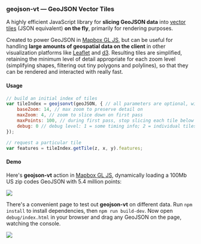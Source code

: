 ### geojson-vt &mdash; GeoJSON Vector Tiles

A highly efficient JavaScript library for **slicing GeoJSON data**
into [vector tiles](https://github.com/mapbox/vector-tile-spec/)
(JSON equivalent) **on the fly**,
primarily for rendering purposes.

Created to power GeoJSON in [Mapbox GL JS](https://github.com/mapbox/mapbox-gl-js),
but can be useful for handling **large amounts of geospatial data on the client** in other visualization platforms
like [Leaflet](https://github.com/Leaflet/Leaflet) and [d3](https://github.com/mbostock/d3).
Resulting tiles are simplified, retaining the minimum level of detail appropriate for each zoom level
(simplifying shapes, filtering out tiny polygons and polylines),
so that they can be rendered and interacted with really fast.

#### Usage

```js
// build an initial index of tiles
var tileIndex = geojsonvt(geoJSON, { // all parameters are optional, with sensible defaults
	baseZoom: 14, // max zoom to preserve detail on
	maxZoom: 4, // zoom to slice down on first pass
	maxPoints: 100, // during first pass, stop slicing each tile below this number of points
	debug: 0 // debug level: 1 = some timing info; 2 = individual tiles timing;
});

// request a particular tile
var features = tileIndex.getTile(z, x, y).features;
```

#### Demo

Here's **geojson-vt** action in [Mapbox GL JS](https://github.com/mapbox/mapbox-gl-js),
dynamically loading a 100Mb US zip codes GeoJSON with 5.4 million points:

![](https://cloud.githubusercontent.com/assets/25395/5360312/86028d8e-7f91-11e4-811f-87f24acb09ca.gif)

There's a convenient page to test out **geojson-vt** on different data. Run `npm install` to install dependencies,
then `npm run build-dev`. Now open `debug/index.html` in your browser and drag any GeoJSON on the page, watching the console.

![](https://cloud.githubusercontent.com/assets/25395/5363235/41955c6e-7fa8-11e4-9575-a66ef54cb6d9.gif)
